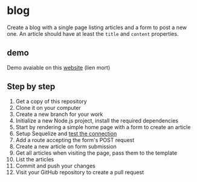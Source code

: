 # blog

Create a blog with a single page listing articles and a form to post a new one.
An article should have at least the `title` and `content` properties.

## demo

Demo avaiable on this [website](https://blog-distil62-cibonwqkiu.now.sh/) (lien mort)

## Step by step

1. Get a copy of this repository
2. Clone it on your computer
3. Create a new branch for your work
4. Initialize a new Node.js project, install the required dependencies
5. Start by rendering a simple home page with a form to create an article
6. Setup Sequelize and [test the connection](http://docs.sequelizejs.com/manual/installation/getting-started.html#test-the-connection)
7. Add a route accepting the form's POST request
8. Create a new article on form submission
9. Get all articles when visiting the page, pass them to the template
10. List the articles
7. Commit and push your changes
8. Visit your GitHub repository to create a pull request
